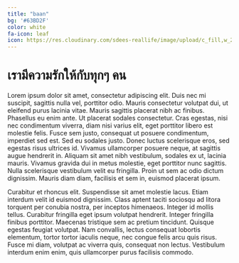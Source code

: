 ```yaml
---
title: "baan"
bg: '#63BD2F'
color: white
fa-icon: leaf
icon: https://res.cloudinary.com/sdees-reallife/image/upload/c_fill,w_220,h_220,r_max/v1545223464/annie-spratt-79272-unsplash.png
---
```

# เรามีความรักให้กับทุกๆ คน

Lorem ipsum dolor sit amet, consectetur adipiscing elit. Duis nec mi suscipit, sagittis nulla vel, porttitor odio. Mauris consectetur volutpat dui, ut eleifend purus lacinia vitae. Mauris sagittis placerat nibh ac finibus. Phasellus eu enim ante. Ut placerat sodales consectetur. Cras egestas, nisi nec condimentum viverra, diam nisi varius elit, eget porttitor libero est molestie felis. Fusce sem justo, consequat ut posuere condimentum, imperdiet sed est. Sed eu sodales justo. Donec luctus scelerisque eros, sed egestas risus ultrices id. Vivamus ullamcorper posuere neque, at sagittis augue hendrerit in. Aliquam sit amet nibh vestibulum, sodales ex ut, lacinia mauris. Vivamus gravida dui in metus molestie, eget porttitor nunc sagittis. Nulla scelerisque vestibulum velit eu fringilla. Proin ut sem ac odio dictum dignissim. Mauris diam diam, facilisis et sem in, euismod placerat ipsum.

Curabitur et rhoncus elit. Suspendisse sit amet molestie lacus. Etiam interdum velit id euismod dignissim. Class aptent taciti sociosqu ad litora torquent per conubia nostra, per inceptos himenaeos. Integer id mollis tellus. Curabitur fringilla eget ipsum volutpat hendrerit. Integer fringilla finibus porttitor. Maecenas tristique sem ac pretium tincidunt. Quisque egestas feugiat volutpat. Nam convallis, lectus consequat lobortis elementum, tortor tortor iaculis neque, nec congue felis arcu quis risus. Fusce mi diam, volutpat ac viverra quis, consequat non lectus. Vestibulum interdum enim enim, quis ullamcorper purus facilisis commodo.
